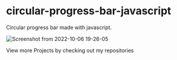 # circular-progress-bar-javascript

Circular progress bar made with javascript.

![Screenshot from 2022-10-06 19-26-05](https://user-images.githubusercontent.com/99423608/194390424-5ffacf2b-52d8-42d5-8432-ebf27f59cc58.png)


View more Projects by checking out my repositories
